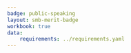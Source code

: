 ```yaml
---
badge: public-speaking
layout: smb-merit-badge
workbook: true
data:
    requirements: ../requirements.yaml
---
```

